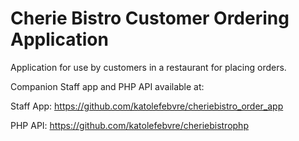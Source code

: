 # Cherie Bistro Customer Ordering Application
Application for use by customers in a restaurant for placing orders.

Companion Staff app and PHP API available at:

Staff App: https://github.com/katolefebvre/cheriebistro_order_app

PHP API: https://github.com/katolefebvre/cheriebistrophp
